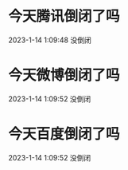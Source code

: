 # 今天腾讯倒闭了吗

2023-1-14 1:09:48 没倒闭

# 今天微博倒闭了吗

2023-1-14 1:09:52 没倒闭

# 今天百度倒闭了吗

2023-1-14 1:09:52 没倒闭

